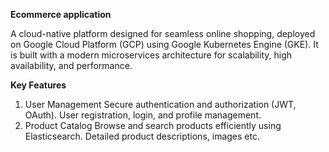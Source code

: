 **Ecommerce application**  

A cloud-native platform designed for seamless online shopping, deployed on Google Cloud Platform (GCP) using Google Kubernetes Engine (GKE). It is built with a modern microservices architecture for scalability, high availability, and performance.

**Key Features**

1. User Management
    Secure authentication and authorization (JWT, OAuth).
    User registration, login, and profile management.
2. Product Catalog
    Browse and search products efficiently using Elasticsearch.
    Detailed product descriptions, images etc.
